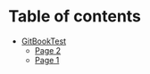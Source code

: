 # Table of contents

* [GitBookTest](README.md)
  * [Page 2](readme/page-2.md)
  * [Page 1](readme/page-1.md)
